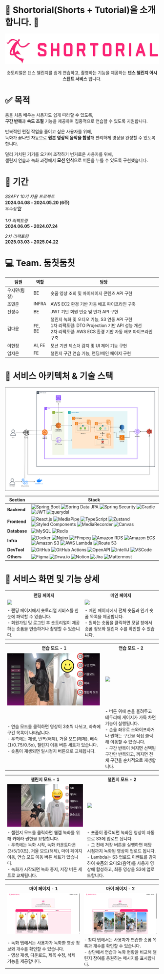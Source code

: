 # :dancers: Shortorial(Shorts + Tutorial)을 소개합니다. :tada:

<div align="center">
<img src="assets/1_logo.png" width="" height="100"></img>

숏토리얼은 댄스 챌린지를 쉽게 연습하고, 촬영하는 기능을 제공하는 **댄스 챌린지 어시스턴트 서비스** 입니다.

</div>

# :white_check_mark: 목적

춤을 처음 배우는 사용자도 쉽게 따라할 수 있도록,  
**구간 반복**과 **속도 조절** 기능을 제공하여 집중적으로 연습할 수 있도록 지원합니다.

반복적인 편집 작업을 줄이고 싶은 사용자를 위해,  
녹화가 끝나면 자동으로 **원본 영상의 음악을 합성**해 편리하게 영상을 완성할 수 있도록 합니다.

멀리 거치된 기기를 오가며 조작하기 번거로운 사용자를 위해,  
챌린지 연습과 녹화 과정에서 **모션 인식**으로 버튼을 누를 수 있도록 구현했습니다.

# :date: 기간

_SSAFY 10기 자율 프로젝트_  
**2024.04.08 - 2024.05.20 (6주)**  
 우수상🏆

_1차 리팩토링_  
**2024.06.05 - 2024.07.24**

_2차 리팩토링_  
**2025.03.03 - 2025.04.22**

# :computer: **Team. 둠칫둠칫**

| 팀원         | 역할   | 담당                                                                                                                                                           |
| ------------ | ------ | -------------------------------------------------------------------------------------------------------------------------------------------------------------- |
| 우지민(팀장) | BE     | 숏폼 영상 조회 및 마이페이지 콘텐츠 API 구현                                                                                                                   |
| 조민준       | INFRA  | AWS EC2 환경 기반 자동 배포 파이프라인 구축                                                                                                                    |
| 전성수       | BE     | JWT 기반 회원 인증 및 인가 API 구현                                                                                                                            |
| 김다윤       | FE, BE | 챌린지 녹화 및 오디오 기능, S3 연동 API 구현<br> 1차 리팩토링: DTO Projection 기반 API 성능 개선<br> 2차 리팩토링: AWS ECS 환경 기반 자동 배포 파이프라인 구축 |
| 이현정       | AI, FE | 모션 기반 제스처 감지 및 UI 제어 기능 구현                                                                                                                     |
| 임지은       | FE     | 챌린지 구간 연습 기능, 랜딩/메인 페이지 구현                                                                                                                   |

# :art: 서비스 아키텍처 & 기술 스택

<img src="assets/18_리팩토링_서비스아키텍처.png" />

| Section      | Stack                                                                                                                                                                                                                                                                                                                                                                                                                                                                                                                                                                                                                                                                                                                                                                                                                                                                                                                                     |
| ------------ | ----------------------------------------------------------------------------------------------------------------------------------------------------------------------------------------------------------------------------------------------------------------------------------------------------------------------------------------------------------------------------------------------------------------------------------------------------------------------------------------------------------------------------------------------------------------------------------------------------------------------------------------------------------------------------------------------------------------------------------------------------------------------------------------------------------------------------------------------------------------------------------------------------------------------------------------- |
| **Backend**  | ![Spring Boot](https://img.shields.io/badge/spring%20boot-%236DB33F.svg?style=for-the-badge&logo=springboot&logoColor=white) ![Spring Data JPA](https://img.shields.io/badge/Spring%20Data%20JPA-%236DB33F.svg?style=for-the-badge&logo=spring&logoColor=white) ![Spring Security](https://img.shields.io/badge/Spring%20Security-%236DB33F.svg?style=for-the-badge&logo=spring&logoColor=white) ![Gradle](https://img.shields.io/badge/Gradle-02303A.svg?style=for-the-badge&logo=Gradle&logoColor=white) ![JWT](https://img.shields.io/badge/JWT-000000.svg?style=for-the-badge&logo=jsonwebtokens&logoColor=white) ![querydsl](https://img.shields.io/badge/QueryDSL-007ACC.svg?style=for-the-badge&logo=&logoColor=white)                                                                                                                                                                                                             |
| **Frontend** | ![React.js](https://img.shields.io/badge/React-61DAFB?style=for-the-badge&logo=React&logoColor=black) ![MediaPipe](https://img.shields.io/badge/MediaPipe-00BFA5?style=for-the-badge&logo=mediapipe&logoColor=white) ![TypeScript](https://img.shields.io/badge/Typescript-3178C6?style=for-the-badge&logo=Typescript&logoColor=white) ![Zustand](https://img.shields.io/badge/Zustand-%235B2C6F.svg?style=for-the-badge&logo=React&logoColor=white) ![Styled Components](https://img.shields.io/badge/styled--components-DB7093.svg?style=for-the-badge&logo=styled-components&logoColor=white) ![MediaRecorder](https://img.shields.io/badge/MediaRecorder-FF5722?style=for-the-badge&logo=html5&logoColor=white) ![Canvas](https://img.shields.io/badge/Canvas%20API-2E8B57?style=for-the-badge&logo=html5&logoColor=white)                                                                                                            |
| **Database** | ![MySQL](https://img.shields.io/badge/MySQL-4479A1.svg?style=for-the-badge&logo=mysql&logoColor=white) ![Redis](https://img.shields.io/badge/Redis-DC382D.svg?style=for-the-badge&logo=redis&logoColor=white)                                                                                                                                                                                                                                                                                                                                                                                                                                                                                                                                                                                                                                                                                                                             |
| **Infra**    | ![Docker](https://img.shields.io/badge/Docker-2496ED.svg?style=for-the-badge&logo=docker&logoColor=white) ![Nginx](https://img.shields.io/badge/Nginx-%23009639.svg?style=for-the-badge&logo=nginx&logoColor=white) ![FFmpeg](https://img.shields.io/badge/FFmpeg-007808.svg?style=for-the-badge&logo=ffmpeg&logoColor=white) ![Amazon RDS](https://img.shields.io/badge/Amazon%20RDS-527FFF?style=for-the-badge&logo=amazonrds&logoColor=white) ![Amazon ECS](https://img.shields.io/badge/Amazon%20ECS-FF9900.svg?style=for-the-badge&logo=amazonecs&logoColor=white) ![Amazon S3](https://img.shields.io/badge/Amazon%20S3-569A31.svg?style=for-the-badge&logo=amazons3&logoColor=white) ![AWS Lambda](https://img.shields.io/badge/AWS%20Lambda-F58536.svg?style=for-the-badge&logo=awslambda&logoColor=white) ![Route 53](https://img.shields.io/badge/Route%2053-6A34D1.svg?style=for-the-badge&logo=amazonroute53&logoColor=white) |
| **DevTool**  | ![GitHub](https://img.shields.io/badge/GitHub-181717.svg?style=for-the-badge&logo=github&logoColor=white) ![GitHub Actions](https://img.shields.io/badge/GitHub%20Actions-2088FF.svg?style=for-the-badge&logo=githubactions&logoColor=white) ![OpenAPI](https://img.shields.io/badge/OpenAPI-85EA2D.svg?style=for-the-badge&logo=swagger&logoColor=black) ![IntelliJ](https://img.shields.io/badge/IntelliJ%20IDEA-000000?style=for-the-badge&logo=intellijidea&logoColor=white) ![VSCode](https://img.shields.io/badge/Visual%20Studio%20Code-007ACC?style=for-the-badge&logo=&logoColor=white)                                                                                                                                                                                                                                                                                                                                          |
| **Others**   | ![Figma](https://img.shields.io/badge/Figma-F24E1E.svg?style=for-the-badge&logo=figma&logoColor=white) ![Drwa.io](https://img.shields.io/badge/Draw.io-F08705.svg?style=for-the-badge&logo=diagramsdotnet&logoColor=white) ![Notion](https://img.shields.io/badge/Notion-000000?style=for-the-badge&logo=Notion&logoColor=white) ![Jira](https://img.shields.io/badge/jira-%230A0FFF.svg?style=for-the-badge&logo=jira&logoColor=white) ![Mattermost](https://img.shields.io/badge/-Mattermost-blue?style=for-the-badge&logo=mattermost&logoColor=white)                                                                                                                                                                                                                                                                                                                                                                                  |

# 💖 서비스 화면 및 기능 상세

<table>
  <tr>
    <th>랜딩 페이지</th>
    <th>메인 페이지</th>
  </tr>
  <tr>
    <td><img src="assets/3_랜딩페이지.gif"></td>
    <td><img src="assets/4_메인페이지.gif"></td>
  </tr>
  <tr>
    <td>
      - 랜딩 페이지에서 숏토리얼 서비스를 한눈에 파악할 수 있습니다. <br>
      - 회원가입 및 로그인 후 숏토리얼이 제공하는 숏폼을 연습하거나 촬영할 수 있습니다.
    </td>
    <td>
      - 메인 페이지에서 전체 숏폼과 인기 숏폼 목록을 제공합니다. <br>
      - 원하는 숏폼을 클릭하면 모달 창에서 숏폼 정보와 챌린저 수를 확인할 수 있습니다. <br>
    </td>
  </tr>
</table>
<table>
  <tr>
    <th>연습 모드 - 1</th>
    <th>연습 모드 - 2</th>
  </tr>
  <tr>
    <td><img src="assets/5_연습모드_버튼.png" style="max-width: 100%; width: 100%;"></td>
    <td><img src="assets/6_연습모드_구간반복.gif" style="max-width: 100%; width: 100%;"></td>
  </tr>
  <tr>
    <td>
      - 연습 모드를 클릭하면 영상이 3초씩 나뉘고, 좌측에 구간 목록이 나타납니다. <br>
      - 우측에는 재생, 반복(해제), 거울 모드(해제), 배속(1/0.75/0.5x), 챌린지 이동 버튼 세트가 있습니다. <br>
      - 숏폼이 재생되면 일시정지 버튼으로 교체됩니다. 
    </td>
    <td>
      - 버튼 위에 손을 올려두고 테두리에 게이지가 가득 차면 기능이 실행됩니다. <br>
      - 손을 좌우로 스와이프하거나 원하는 구간을 직접 클릭해 이동할 수 있습니다. <br>
      - 구간 반복이 켜지면 선택된 구간만 반복되고, 꺼지면 전체 구간을 순차적으로 재생합니다. 
    </td>
  </tr>
</table>
<table>
  <tr>
    <th>챌린지 모드 - 1</th>
    <th>챌린지 모드 - 2</th>
  </tr>
  <tr>
    <td><img src="assets/10_챌린지모드_버튼.png"></td>
    <td><img src="assets/11_챌린지모드_녹화.gif"></td>
  </tr>
  <tr>
    <td>
      - 챌린지 모드를 클릭하면 웹캠 녹화를 위해 카메라 권한을 요청합니다. <br> 
      - 우측에는 녹화 시작, 녹화 카운트다운(3/5/10초), 거울 모드(해제), 마이 페이지 이동, 연습 모드 이동 버튼 세트가 있습니다. <br> 
      - 녹화가 시작되면 녹화 중지, 저장 버튼 세트로 교체됩니다. 
    <td>
      - 숏폼이 종료되면 녹화된 영상이 자동으로 S3에 업로드 됩니다. <br>
      - 그 전에 저장 버튼을 실행하면 해당 시점까지 녹화된 영상이 업로드 됩니다. <br>
      - Lambda는 S3 업로드 이벤트를 감지하여 숏폼의 오디오(음악)를 사용자 영상에 합성하고, 최종 영상을 S3에 업로드합니다. 
    </td>
  </tr>
</table>
<table>
  <tr>
    <th>마이 페이지 - 1</th>
    <th>마이 페이지 - 2</th>
  </tr>
  <tr>
    <td><img src="assets/12_마이페이지_녹화.png"></td>
    <td><img src="assets/13_마이페이지_참여.png"></td>
  </tr>
  <tr>
    <td>
      - 녹화 탭에서는 사용자가 녹화한 영상 정보와 개수를 확인할 수 있습니다. <br>
      - 영상 재생, 다운로드, 제목 수정, 삭제 기능을 제공합니다. <br>     
    </td>
    <td>
      - 참여 탭에서는 사용자가 연습한 숏폼 목록과 개수를 확인할 수 있습니다. <br> 
      - 상단에서 연습과 녹화 현황을 비교해 챌린지 참여를 응원하는 메시지를 표시합니다. <br> 
    </td>
  </tr>
  
</table>
